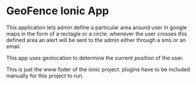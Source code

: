 GeoFence Ionic App
=====================

This application lets admin define a particular area around user in google maps in the form of a rectagle or a circle.
whenever the user crosses this defined area an alert will be sent to the admin either through a sms or an email.

This app uses geolocation to determine the current position of the user.   

This is just the www foder of the ionic project.
plugins have to be included manually for this project to run. 